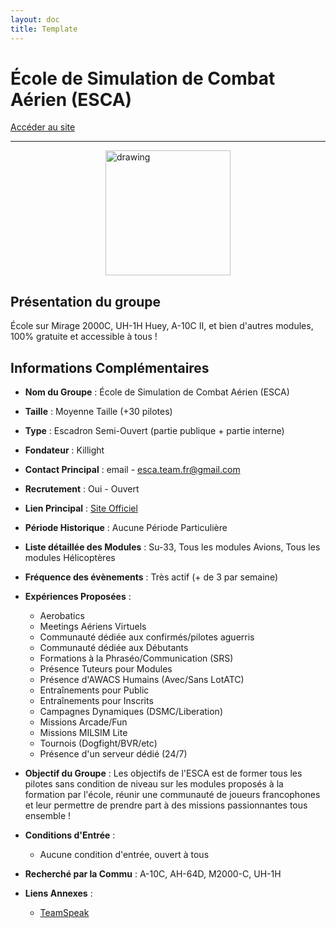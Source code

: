 ```yaml
---
layout: doc
title: Template
---
```


# École de Simulation de Combat Aérien (ESCA)

[Accéder au site](https://forum.esca-team.fr/)

---
<img src="/commus_img/esca.png" alt="drawing" width="200" style="display: block; margin-left: auto; margin-right: auto;"/>

## Présentation du groupe

École sur Mirage 2000C, UH-1H Huey, A-10C II, et bien d'autres modules, 100% gratuite et accessible à tous !

## Informations Complémentaires

- **Nom du Groupe** : École de Simulation de Combat Aérien (ESCA)
- **Taille** : Moyenne Taille (+30 pilotes)
- **Type** : Escadron Semi-Ouvert (partie publique + partie interne)
- **Fondateur** : Killight
- **Contact Principal** : email - esca.team.fr@gmail.com
- **Recrutement** : Oui - Ouvert
- **Lien Principal** : [Site Officiel](https://forum.esca-team.fr)
- **Période Historique** : Aucune Période Particulière
- **Liste détaillée des Modules** : Su-33, Tous les modules Avions, Tous les modules Hélicoptères
- **Fréquence des évènements** : Très actif (+ de 3 par semaine)
- **Expériences Proposées** :
  - Aerobatics
  - Meetings Aériens Virtuels
  - Communauté dédiée aux confirmés/pilotes aguerris
  - Communauté dédiée aux Débutants
  - Formations à la Phraséo/Communication (SRS)
  - Présence Tuteurs pour Modules
  - Présence d'AWACS Humains (Avec/Sans LotATC)
  - Entraînements pour Public
  - Entraînements pour Inscrits
  - Campagnes Dynamiques (DSMC/Liberation)
  - Missions Arcade/Fun
  - Missions MILSIM Lite
  - Tournois (Dogfight/BVR/etc)
  - Présence d'un serveur dédié (24/7)


- **Objectif du Groupe** : Les objectifs de l'ESCA est de former tous les pilotes sans condition de niveau sur les modules proposés à la formation par l'école, réunir une communauté de joueurs francophones et leur permettre de prendre part à des missions passionnantes tous ensemble !

- **Conditions d'Entrée** :
  - Aucune condition d'entrée, ouvert à tous

- **Recherché par la Commu** : A-10C, AH-64D, M2000-C, UH-1H

- **Liens Annexes** :
  - [TeamSpeak](ts3server://ts.esca-team.fr)

